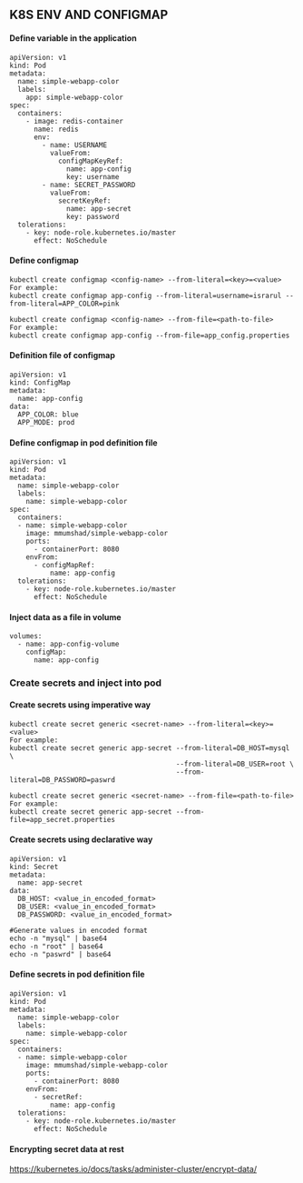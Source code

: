 ## K8S ENV AND CONFIGMAP



#### Define variable in the application
```
apiVersion: v1
kind: Pod
metadata:
  name: simple-webapp-color
  labels:
    app: simple-webapp-color
spec:
  containers:
    - image: redis-container
      name: redis
      env:
        - name: USERNAME
          valueFrom:
            configMapKeyRef: 
              name: app-config
              key: username
        - name: SECRET_PASSWORD
          valueFrom:
            secretKeyRef: 
              name: app-secret
              key: password
  tolerations:
    - key: node-role.kubernetes.io/master
      effect: NoSchedule
```

#### Define configmap
```
kubectl create configmap <config-name> --from-literal=<key>=<value>
For example:
kubectl create configmap app-config --from-literal=username=israrul --from-literal=APP_COLOR=pink

kubectl create configmap <config-name> --from-file=<path-to-file>
For example:
kubectl create configmap app-config --from-file=app_config.properties
```

#### Definition file of configmap
```
apiVersion: v1
kind: ConfigMap
metadata:
  name: app-config
data:
  APP_COLOR: blue
  APP_MODE: prod
```

#### Define configmap in pod definition file
```
apiVersion: v1
kind: Pod
metadata:
  name: simple-webapp-color
  labels:
    name: simple-webapp-color
spec:
  containers:
  - name: simple-webapp-color
    image: mmumshad/simple-webapp-color
    ports:
      - containerPort: 8080
    envFrom:
      - configMapRef:
          name: app-config
  tolerations:
    - key: node-role.kubernetes.io/master
      effect: NoSchedule
```

#### Inject data as a file in volume
```
volumes:
  - name: app-config-volume
    configMap:
      name: app-config
```

### Create secrets and inject into pod

#### Create secrets using imperative way
```
kubectl create secret generic <secret-name> --from-literal=<key>=<value>
For example:
kubectl create secret generic app-secret --from-literal=DB_HOST=mysql \
                                         --from-literal=DB_USER=root \
                                         --from-literal=DB_PASSWORD=paswrd
                                         
kubectl create secret generic <secret-name> --from-file=<path-to-file>
For example:
kubectl create secret generic app-secret --from-file=app_secret.properties
```

#### Create secrets using declarative way
```
apiVersion: v1
kind: Secret
metadata:
  name: app-secret
data:
  DB_HOST: <value_in_encoded_format>
  DB_USER: <value_in_encoded_format>
  DB_PASSWORD: <value_in_encoded_format>

#Generate values in encoded format
echo -n "mysql" | base64
echo -n "root" | base64
echo -n "paswrd" | base64
```

#### Define secrets in pod definition file
```
apiVersion: v1
kind: Pod
metadata:
  name: simple-webapp-color
  labels:
    name: simple-webapp-color
spec:
  containers:
  - name: simple-webapp-color
    image: mmumshad/simple-webapp-color
    ports:
      - containerPort: 8080
    envFrom:
      - secretRef:
          name: app-config
  tolerations:
    - key: node-role.kubernetes.io/master
      effect: NoSchedule
```

#### Encrypting secret data at rest
https://kubernetes.io/docs/tasks/administer-cluster/encrypt-data/
